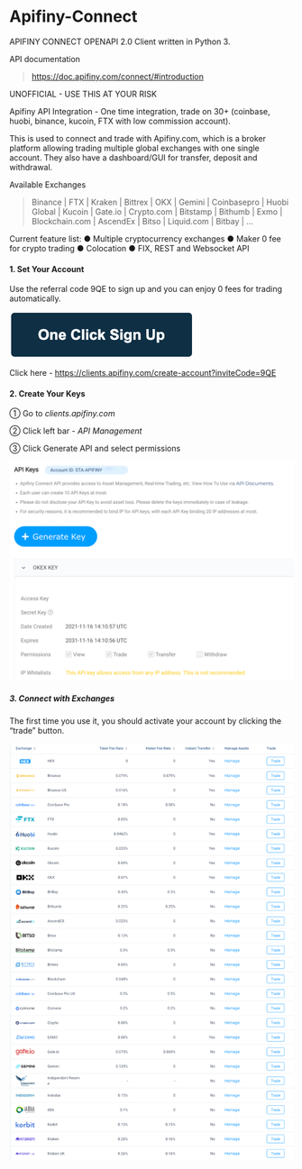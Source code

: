 # Apifiny-Connect

APIFINY CONNECT OPENAPI 2.0 Client written in Python 3.

API documentation

> https://doc.apifiny.com/connect/#introduction

UNOFFICIAL - USE THIS AT YOUR RISK

Apifiny API Integration - One time integration, trade on 30+ (coinbase, huobi, binance, kucoin, FTX with low commission account). 

This is used to connect and trade with Apifiny.com, which is a broker platform allowing trading multiple global exchanges with one single account. They also have a dashboard/GUI for transfer, deposit and withdrawal.

Available Exchanges 

> Binance | FTX | Kraken | Bittrex | OKX | Gemini | Coinbasepro | Huobi Global | Kucoin | Gate.io | Crypto.com | Bitstamp | Bithumb |  Exmo | Blockchain.com | AscendEx | Bitso | Liquid.com | Bitbay | ...



Current feature list:
●	Multiple cryptocurrency exchanges
●	Maker 0 fee for crypto trading 
●	Colocation 
●	FIX, REST and Websocket API



#### 1. Set Your Account
Use the referral code 9QE to sign up and you can enjoy 0 fees for trading automatically. 

![sign-up](img/sign-up.png)

Click here - https://clients.apifiny.com/create-account?inviteCode=9QE



#### 2. Create Your Keys

① Go to *clients.apifiny.com*

② Click left bar - *API Management* 

③ Click Generate API and select permissions

![create-key](img/create-key.png)



##### 3. Connect with Exchanges 

The first time you use it, you should activate your account by clicking the “trade” button.

![connect](img/connect.png)
